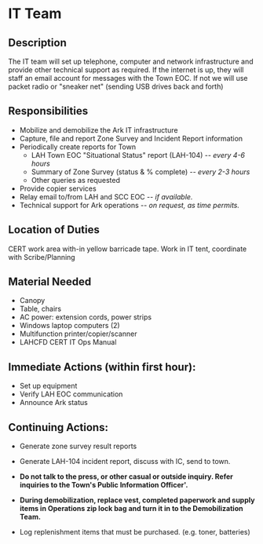 <title>IT Team</title>

# IT Team

## Description


The IT team will set up telephone, computer and network infrastructure 
and provide other technical support as required.
If the internet is up, they will staff an email account for messages with the Town EOC.
If not we will use packet radio or "sneaker net" (sending USB drives back and forth)


## Responsibilities

* Mobilize and demobilize the Ark IT infrastructure
* Capture, file and report Zone Survey and Incident Report information
* Periodically create reports for Town
  * LAH Town EOC "Situational Status" report (LAH-104) -- *every 4-6 hours*
  * Summary of Zone Survey (status & % complete) -- *every 2-3 hours*
  * Other queries as requested
* Provide copier services
* Relay email to/from LAH and SCC EOC -- *if available.*
* Technical support for Ark operations -- *on request, as time permits.*

## Location of Duties

CERT work area with-in yellow barricade tape.
Work in IT tent, coordinate with Scribe/Planning

## Material Needed

* Canopy
* Table, chairs
* AC power: extension cords, power strips
* Windows laptop computers (2)
* Multifunction printer/copier/scanner
* LAHCFD CERT IT Ops Manual

## Immediate Actions \(within first hour\):

* Set up equipment
* Verify LAH EOC communication 
* Announce Ark status

## Continuing Actions:
* Generate zone survey result reports
* Generate LAH-104 incident report, discuss with IC, send to town.

* **Do not talk to the press, or other casual or outside inquiry.
Refer inquiries to the Town's Public Information Officer'.**

* **During demobilization, replace vest, completed paperwork and supply items in 
Operations zip lock bag and turn it in to the Demobilization Team.**
* Log replenishment items that must be purchased. (e.g. toner, batteries) 



